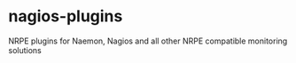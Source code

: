 nagios-plugins
==============

NRPE plugins for Naemon, Nagios and all other NRPE compatible monitoring solutions
